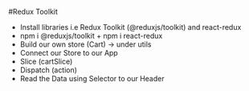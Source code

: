 #Redux Toolkit

- Install libraries i.e Redux Toolkit (@reduxjs/toolkit) and react-redux
- npm i @reduxjs/toolkit + npm i react-redux
- Build our own store (Cart) -> under utils
- Connect our Store to our App
- Slice (cartSlice)
- Dispatch (action)
- Read the Data using Selector to our Header

